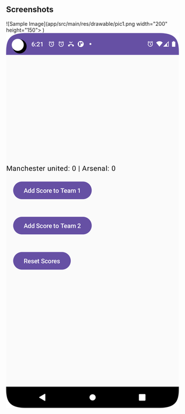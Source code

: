 ## Screenshots
![Sample Image](app/src/main/res/drawable/pic1.png width="200" height="150">
)
![Sample Image](app/src/main/res/drawable/pic2.png)  
